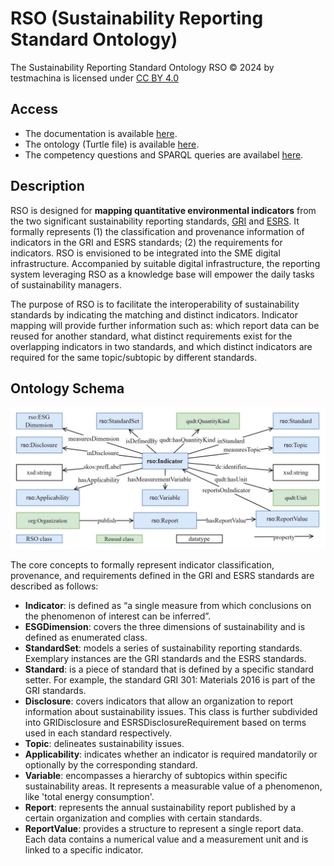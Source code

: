 # RSO (Sustainability Reporting Standard Ontology)

The Sustainability Reporting Standard Ontology RSO © 2024 by testmachina is licensed under [CC BY 4.0](https://creativecommons.org/licenses/by/4.0/)

## Access 
* The documentation is available [here](https://tesmachina.github.io/rso.github.io/).
* The ontology (Turtle file) is available [here](ontology-file/rso_blinded.ttl).
* The competency questions and SPARQL queries are availabel [here](cqs-and-sparql-queries).

## Description

RSO is designed  for **mapping quantitative environmental indicators** from the two significant sustainability reporting standards, [GRI](https://www.globalreporting.org/) and [ESRS](https://www.efrag.org/lab6). It formally represents (1) the classification and provenance information of indicators in the GRI and ESRS standards; (2) the requirements for indicators. RSO is envisioned to be integrated into the SME digital infrastructure. Accompanied by suitable digital infrastructure, the reporting system leveraging RSO as a knowledge base will empower the daily tasks of sustainability managers.


The purpose of RSO is to facilitate the interoperability of sustainability standards by indicating the matching and distinct indicators. Indicator mapping will provide further information such as: which report data can be reused for another standard, what distinct requirements exist for the overlapping indicators in two standards, and which distinct indicators are required for the same topic/subtopic by different standards.

## Ontology Schema

![RSO schema](rso-overview-v1.jpg)


The core concepts to formally represent indicator classification, provenance, and requirements defined in the GRI and ESRS standards are described as follows: 
*	**Indicator**: is defined as “a single measure from which conclusions on the phenomenon of interest can be inferred”. 
*	**ESGDimension**: covers the three dimensions of sustainability and is defined as enumerated class.
*	**StandardSet**: models a series of sustainability reporting standards. Exemplary instances are the GRI standards and the ESRS standards.
*	**Standard**: is a piece of standard that is defined by a specific standard setter. For example, the standard GRI 301: Materials 2016 is part of the GRI standards.
*	**Disclosure**: covers indicators that allow an organization to report information about sustainability issues. This class is further subdivided into GRIDisclosure and ESRSDisclosureRequirement based on terms used in each standard respectively.
*	**Topic**: delineates sustainability issues.
*	**Applicability**: indicates whether an indicator is required mandatorily or optionally by the corresponding standard.
*	**Variable**: encompasses a hierarchy of subtopics within specific sustainability areas. It represents a measurable value of a phenomenon, like 'total energy consumption'.
*	**Report**: represents the annual sustainability report published by a certain organization and complies with certain standards. 
*	**ReportValue**: provides a structure to represent a single report data. Each data contains a numerical value and a measurement unit and is linked to a specific indicator.




